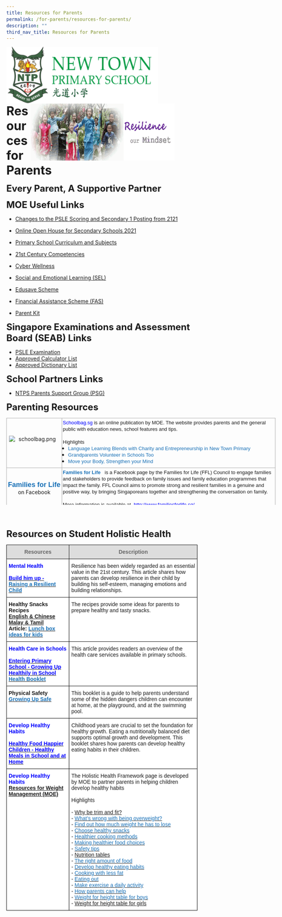 ```yaml
---
title: Resources for Parents
permalink: /for-parents/resources-for-parents/
description: ""
third_nav_title: Resources for Parents
---
```

<img align="left" style="width:400px;height:150px;margin-left:0px;" src="/images/logosub.png">

<img align="right" style="width:380px;height:150px;margin-right:60px;" src="/images/Header%20GIF.gif">
<br><br><br><br><br><br>

**<font size="6">Resources for Parents</font>**

**<font size="5">Every Parent, A Supportive Partner</font>**

**<font size=5>MOE Useful Links</font>**


*   [Changes to the PSLE Scoring and Secondary 1 Posting from 2121](https://www.moe.gov.sg/microsites/psle/)
*   [Online Open House for Secondary Schools 2021](https://www.schoolbag.edu.sg/story/online-open-house-for-secondary-schools-2021-v2)
*   [Primary School Curriculum and Subjects](https://www.moe.gov.sg/primary/curriculum)
*   [21st Century Competencies](https://www.moe.gov.sg/education-in-sg/21st-century-competencies)
*   [Cyber Wellness](https://www.moe.gov.sg/programmes/cyber-wellness)
*   [Social and Emotional Learning (SEL)](https://www.moe.gov.sg/programmes/social-and-emotional-learning)  
    
*   [Edusave Scheme](https://www.moe.gov.sg/education/edusave)
*   [Financial Assistance Scheme (FAS)](https://www.moe.gov.sg/education/financial-assistance)&nbsp;
*   [Parent Kit](https://sites.google.com/moe.edu.sg/ntps-ict/ntps-ict/parent-kit)


**<font size=5>Singapore Examinations and Assessment Board (SEAB) Links</font>**


*   [PSLE Examination](https://www.seab.gov.sg/home/examinations/psle)
*   [Approved Calculator List](https://www.seab.gov.sg/home/examinations/approved-calculators)
*   [Approved Dictionary List](https://www.seab.gov.sg/home/examinations/approved-dictionaries)


**<font size=5>School Partners Links</font>**


*   [NTPS Parents Support Group (PSG)](https://psgntps.wix.com/psg-ntps)

  

**<font size=5>Parenting Resources</font>**


<table style="margin: 0px; outline: 0px; padding: 0px; border-collapse: collapse; border: medium none; width: 710px; height: 229px;" width="710" height="703" cellspacing="0" cellpadding="0" border="1" class="MsoNormalTable iveo_table ives_tab_simple3"><tbody style="margin: 0px; outline: 0px; padding: 0px;"><tr style="margin: 0px; outline: 0px; padding: 0px;"><td style="margin: 0px; outline: 0px; padding: 2px; text-align: center; border: 1px solid rgb(170, 170, 170); width: 141px;"><img style="margin: auto; outline: 0px; padding: 0px; border: none; clear: both; cursor: pointer; display: block; width: 132px; height: 39px;" class="ive_eobj_center ive_clickable" alt="schoolbag.png" src="https://newtownpri-moe-edu-sg-admin.cwp.sg/qql/slot/u556/About%20Us/schoolbag.png"><b style="margin: 0px; outline: 0px; padding: 0px;"><span style="margin: 0px; outline: 0px; padding: 0px;"><a style="margin: 0px; outline: 0px; padding: 0px; color: rgb(24, 112, 182); text-decoration: none;" target="_blank" href="http://schoolbag.sg/"><span style="margin: 0px; outline: 0px; padding: 0px; color: blue; text-decoration: none;"></span></a></span></b></td><td style="margin: 0px; outline: 0px; padding: 2px; text-align: center; border: 1px solid rgb(170, 170, 170); width: 568px;"><p style="margin: 0px 0px 0.0001pt; outline: 0px; padding: 0px; line-height: normal; text-align: left;" class="MsoNormal"><font style="margin: 0px; outline: 0px; padding: 0px;" face="arial, sans-serif" size="2"><span style="margin: 0px; outline: 0px; padding: 0px;"><a style="margin: 0px; outline: 0px; padding: 0px; color: rgb(24, 112, 182); text-decoration: none;" target="_blank" href="http://schoolbag.sg/"><span style="margin: 0px; outline: 0px; padding: 0px; color: blue;">Schoolbag.sg<span>&nbsp;</span></span></a>is an online publication by MOE. The website<span>&nbsp;</span></span>provides parents and the general public with education news, school features and tips.</font></p><p style="margin: 0px 0px 0.0001pt; outline: 0px; padding: 0px; line-height: normal; text-align: left;" class="MsoNormal"><font style="margin: 0px; outline: 0px; padding: 0px;" face="arial, sans-serif" size="2"><span style="margin: 0px; outline: 0px; padding: 0px;"><br style="margin: 0px; outline: 0px; padding: 0px;">Highlights</span></font></p><ul style="margin: 0cm 0px 0.5em 1em; outline: 0px; padding: 0px; text-align: left;" type="disc"><li style="margin: 0px; outline: 0px; padding: 0px; line-height: normal;" class="MsoNormal"><font style="margin: 0px; outline: 0px; padding: 0px;" face="arial, sans-serif" size="2"><span style="margin: 0px; outline: 0px; padding: 0px;"><span style="margin: 0px; outline: 0px; padding: 0px; color: blue;"><a style="margin: 0px; outline: 0px; padding: 0px; color: rgb(24, 112, 182); text-decoration: none;" target="_blank" href="https://schoolbag.sg/story/language-learning-blends-with-charity-and-entrepreneurship-in-new-town-primary#.VZkEZFWqqko">Language Learning Blends with Charity and Entrepreneurship in New Town Primary</a></span></span></font></li><li style="margin: 0px; outline: 0px; padding: 0px; line-height: normal;" class="MsoNormal"><font style="margin: 0px; outline: 0px; padding: 0px;" face="arial, sans-serif" size="2"><span style="margin: 0px; outline: 0px; padding: 0px;"><span style="margin: 0px; outline: 0px; padding: 0px; color: blue;"><a style="margin: 0px; outline: 0px; padding: 0px; color: rgb(24, 112, 182); text-decoration: none;" target="_blank" href="https://schoolbag.sg/story/grandparents-volunteer-in-schools-too">Grandparents Volunteer in Schools Too</a></span></span></font></li><li style="margin: 0px; outline: 0px; padding: 0px; line-height: normal;" class="MsoNormal"><span style="margin: 0px; outline: 0px; padding: 0px;"><font style="margin: 0px; outline: 0px; padding: 0px;" face="arial, sans-serif" size="2"><a style="margin: 0px; outline: 0px; padding: 0px; color: rgb(24, 112, 182); text-decoration: none;" target="_blank" href="https://schoolbag.sg/story/move-your-body-strengthen-your-mind#.VZkEQ1Wqqko">Move your Body, Strengthen your Mind</a></font></span></li></ul></td></tr><tr style="margin: 0px; outline: 0px; padding: 0px;"><td style="margin: 0px; outline: 0px; padding: 2px; text-align: center; border: 1px solid rgb(170, 170, 170);"><p style="margin: 0px 0px 0.0001pt; outline: 0px; padding: 0px; line-height: normal;" class="MsoNormal"><span style="margin: 0px; outline: 0px; padding: 0px; text-decoration: none;"><font style="margin: 0px; outline: 0px; padding: 0px;" face="arial, sans-serif" size="4"><b style="margin: 0px; outline: 0px; padding: 0px;"></b></font><font style="margin: 0px; outline: 0px; padding: 0px;" color="#0000ff"><font style="margin: 0px; outline: 0px; padding: 0px;" face="arial, sans-serif" size="4"><b style="margin: 0px; outline: 0px; padding: 0px;"><a style="margin: 0px; outline: 0px; padding: 0px; color: rgb(24, 112, 182); text-decoration: none;" target="_blank" href="https://www.facebook.com/familiesforlife.sg">Families for Life</a></b></font></font></span></p><span style="margin: 0px; outline: 0px; padding: 0px;">on Facebook</span><br style="margin: 0px; outline: 0px; padding: 0px;"></td><td style="margin: 0px; outline: 0px; padding: 2px; text-align: center; border: 1px solid rgb(170, 170, 170);"><p style="margin: 0px 0px 0.0001pt; outline: 0px; padding: 0px; line-height: normal; text-align: left;" class="MsoNormal"><font style="margin: 0px; outline: 0px; padding: 0px;" size="2" face="arial, sans-serif"><b style="margin: 0px; outline: 0px; padding: 0px; text-align: center; background-color: transparent;"></b><b style="margin: 0px; outline: 0px; padding: 0px; text-align: center; background-color: transparent;"><font style="margin: 0px; outline: 0px; padding: 0px;" color="#0000ff"><a style="margin: 0px; outline: 0px; padding: 0px; color: rgb(24, 112, 182); text-decoration: none;" target="_blank" href="https://www.facebook.com/familiesforlife.sg">Families for Life<span>&nbsp;</span></a></font><font style="margin: 0px; outline: 0px; padding: 0px; text-decoration: none;" color="#45adff">&nbsp;<span>&nbsp;</span></font></b><span style="margin: 0px; outline: 0px; padding: 0px;"><span style="margin: 0px; outline: 0px; padding: 0px;"></span>is a Facebook page<span>&nbsp;</span><b style="margin: 0px; outline: 0px; padding: 0px;"></b>by the Families for Life (FFL) Council to<span>&nbsp;</span></span>engage families and stakeholders to provide feedback on family issues and family education programmes that impact the family. FFL Council<span>&nbsp;</span><span style="margin: 0px; outline: 0px; padding: 0px;">aims to promote strong and resilient families in a genuine and positive way, by bringing Singaporeans together and strengthening the conversation on family.<b style="margin: 0px; outline: 0px; padding: 0px;"></b></span></font></p><p style="margin: 0px 0px 0.0001pt; outline: 0px; padding: 0px; line-height: normal; text-align: left;" class="MsoNormal"><font style="margin: 0px; outline: 0px; padding: 0px;" size="2" face="arial, sans-serif"><span style="margin: 0px; outline: 0px; padding: 0px;">&nbsp;</span></font></p><p style="margin: 0px 0px 0.0001pt; outline: 0px; padding: 0px; line-height: normal; text-align: left;" class="MsoNormal"><span style="margin: 0px; outline: 0px; padding: 0px;"><font style="margin: 0px; outline: 0px; padding: 0px;" size="2" face="arial, sans-serif">More information is available at&nbsp;<span>&nbsp;</span></font><a style="margin: 0px; outline: 0px; padding: 0px; color: rgb(24, 112, 182); text-decoration: none;" target="_blank" href="http://www.familiesforlife.sg/"><font style="margin: 0px; outline: 0px; padding: 0px;" size="2" face="arial, sans-serif"><span style="margin: 0px; outline: 0px; padding: 0px; color: blue;">http://www.familiesforlife.sg/</span></font></a></span></p></td></tr></tbody></table>

<br><br>

**<font size=5>Resources on Student Holistic Health</font>**

<table style="border-collapse:collapse;border-spacing:0" class="tg"><thead><tr><th style="background-color:#DDD;border-color:black;border-style:solid;border-width:1px;color:#666;font-family:Arial, sans-serif;font-size:14px;font-weight:bold;overflow:hidden;padding:10px 5px;text-align:center;vertical-align:top;word-break:normal">Resources</th><th style="background-color:#DDD;border-color:black;border-style:solid;border-width:1px;color:#666;font-family:Arial, sans-serif;font-size:14px;font-weight:bold;overflow:hidden;padding:10px 5px;text-align:center;vertical-align:top;word-break:normal">Description</th></tr></thead><tbody><tr><td style="background-color:#ffffff;border-color:black;border-style:solid;border-width:1px;color:#00F;font-family:Arial, sans-serif;font-size:14px;font-weight:bold;overflow:hidden;padding:10px 5px;text-align:left;vertical-align:top;word-break:normal">Mental Health<br><br><a href="http://www.hpb.gov.sg/HOPPortal/content/conn/HOPUCM/path/Contribution%20Folders/uploadedFiles/HPB_Online/Health_Topics/Pregnancy_and_Parenting/Others_article/30-35%20Mental%20Well-Being.pdf" target="_blank" rel="noopener noreferrer"><span style="color:blue">Build him up - </span></a><br><a href="http://www.hpb.gov.sg/HOPPortal/content/conn/HOPUCM/path/Contribution%20Folders/uploadedFiles/HPB_Online/Health_Topics/Pregnancy_and_Parenting/Others_article/30-35%20Mental%20Well-Being.pdf" target="_blank" rel="noopener noreferrer"><span style="text-decoration:none;color:#1870B6">Raising a Resilient Child</span></a><br></td><td style="background-color:#ffffff;border-color:black;border-style:solid;border-width:1px;font-family:Arial, sans-serif;font-size:14px;overflow:hidden;padding:10px 5px;text-align:left;vertical-align:top;word-break:normal">Resilience has been widely regarded as an essential value in the 21st century. This article shares how parents can develop resilience in their child by building his self-esteem, managing emotions and building relationships.</td></tr><tr><td style="background-color:#ffffff;border-color:black;border-style:solid;border-width:1px;font-family:Arial, sans-serif;font-size:14px;font-weight:bold;overflow:hidden;padding:10px 5px;text-align:left;vertical-align:top;word-break:normal">Healthy Snacks Recipes<br><a href="http://www.hpb.gov.sg/HOPPortal/content/conn/HOPUCM/path/Contribution%20Folders/uploadedFiles/HPB_Online/Educational_Materials/Healthy_Snacks_Recipes_Set_A_EC.pdf" target="_blank" rel="noopener noreferrer">English &amp; Chinese</a><br><a href="http://www.hpb.gov.sg/HOPPortal/content/conn/HOPUCM/path/Contribution%20Folders/uploadedFiles/HPB_Online/Educational_Materials/Healthy_Snacks_Recipes_Set_A_MT.pdf" target="_blank" rel="noopener noreferrer">Malay &amp; Tamil</a><br>Article: <a href="http://www.expatliving.sg/kids/Lunch-box-ideas-for-kids-Healthy-snacks-sandwich-ideas-kids-bento-and-more-56314.ece" target="_blank" rel="noopener noreferrer"><span style="text-decoration:none;color:#1870B6">Lunch box ideas for kids</span></a><br></td><td style="background-color:#ffffff;border-color:black;border-style:solid;border-width:1px;font-family:Arial, sans-serif;font-size:14px;overflow:hidden;padding:10px 5px;text-align:left;vertical-align:top;word-break:normal">The recipes provide some ideas for parents to prepare healthy and tasty snacks.</td></tr><tr><td style="background-color:#ffffff;border-color:black;border-style:solid;border-width:1px;color:#00F;font-family:Arial, sans-serif;font-size:14px;font-weight:bold;overflow:hidden;padding:10px 5px;text-align:left;vertical-align:top;word-break:normal">Health Care in Schools<br><br><a href="http://www.hpb.gov.sg/HOPPortal/content/conn/HOPUCM/path/Contribution%20Folders/uploadedFiles/HPB_Online/Health_Topics/Pregnancy_and_Parenting/Others_article/68-70%20School%20Health%20and%20Dental%20Services.pdf" target="_blank" rel="noopener noreferrer"><span style="color:blue">Entering Primary School - Growing Up Healthily in School</span></a><br><a href="http://www.hpb.gov.sg/HOPPortal/content/conn/HOPUCM/path/Contribution%20Folders/uploadedFiles/Health%20Booklet%202014.pdf" target="_blank" rel="noopener noreferrer"><span style="text-decoration:none;color:#1870B6">Health Booklet</span></a></td><td style="background-color:#ffffff;border-color:black;border-style:solid;border-width:1px;font-family:Arial, sans-serif;font-size:14px;overflow:hidden;padding:10px 5px;text-align:left;vertical-align:top;word-break:normal">This article provides readers an overview of the health care services available in primary schools.</td></tr><tr><td style="background-color:#ffffff;border-color:black;border-style:solid;border-width:1px;font-family:Arial, sans-serif;font-size:14px;font-weight:bold;overflow:hidden;padding:10px 5px;text-align:left;vertical-align:top;word-break:normal">Physical Safety<br><a href="http://www.hpb.gov.sg/HOPPortal/content/conn/HOPUCM/path/Contribution%20Folders/uploadedFiles/HPB_Online/Educational_Materials/growingupsafe-pdf.pdf" target="_blank" rel="noopener noreferrer"><span style="text-decoration:none;color:#1870B6">Growing Up Safe </span></a><br></td><td style="background-color:#ffffff;border-color:black;border-style:solid;border-width:1px;font-family:Arial, sans-serif;font-size:14px;overflow:hidden;padding:10px 5px;text-align:left;vertical-align:top;word-break:normal">This booklet is a guide to help parents understand some of the hidden dangers children can encounter at home, at the playground, and at the swimming pool.</td></tr><tr><td style="background-color:#ffffff;border-color:black;border-style:solid;border-width:1px;color:#00F;font-family:Arial, sans-serif;font-size:14px;font-weight:bold;overflow:hidden;padding:10px 5px;text-align:left;vertical-align:top;word-break:normal">Develop Healthy Habits<br><br><a href="http://www.hpb.gov.sg/HOPPortal/content/conn/HOPUCM/path/Contribution%20Folders/uploadedFiles/pdf/HM_Parents.pdf" target="_blank" rel="noopener noreferrer"><span style="color:blue">Healthy Food Happier Children - Healthy Meals in School and at Home</span></a><br></td><td style="background-color:#ffffff;border-color:black;border-style:solid;border-width:1px;font-family:Arial, sans-serif;font-size:14px;overflow:hidden;padding:10px 5px;text-align:left;vertical-align:top;word-break:normal">Childhood years are crucial to set the foundation for healthy growth. Eating a nutritionally balanced diet supports optimal growth and development. This booklet shares how parents can develop healthy eating habits in their children.<br></td></tr><tr><td style="background-color:#ffffff;border-color:black;border-style:solid;border-width:1px;color:#00F;font-family:Arial, sans-serif;font-size:14px;font-weight:bold;overflow:hidden;padding:10px 5px;text-align:left;vertical-align:top;word-break:normal">Develop Healthy Habits<br><a href="https://www.moe.gov.sg/docs/default-source/document/education/programmes/holistic-health-framework/files/is-child-overweight.pdf" target="_blank" rel="noopener noreferrer">Resources for Weight Management (MOE)</a><br><br><br><br><br><br><br><br><br><br><br><br></td><td style="background-color:#ffffff;border-color:black;border-style:solid;border-width:1px;font-family:Arial, sans-serif;font-size:14px;overflow:hidden;padding:10px 5px;text-align:left;vertical-align:top;word-break:normal">The Holistic Health Framework page is developed by MOE to partner parents in helping children develop healthy habits<br> <br>Highlights<br><br>- <a href="https://www.moe.gov.sg/docs/default-source/document/education/programmes/holistic-health-framework/files/why-trim-and-fit.pdf" target="_blank" rel="noopener noreferrer">Why be trim and fit?</a><br>- <a href="https://www.moe.gov.sg/docs/default-source/document/education/programmes/holistic-health-framework/files/problems-being-overweight.pdf" target="_blank" rel="noopener noreferrer"><span style="text-decoration:none;color:#1870B6">What’s wrong with being overweight?</span></a><br>- <a href="https://www.moe.gov.sg/docs/default-source/document/education/programmes/holistic-health-framework/files/weight-to-lose.pdf" target="_blank" rel="noopener noreferrer"><span style="text-decoration:none;color:#1870B6">Find out how much weight he has to lose</span></a><br>- <a href="https://www.moe.gov.sg/docs/default-source/document/education/programmes/holistic-health-framework/files/choosing-healthy-snacks.pdf" target="_blank" rel="noopener noreferrer"><span style="text-decoration:none;color:#1870B6">Choose healthy snacks</span></a><br>- <a href="https://www.moe.gov.sg/docs/default-source/document/education/programmes/holistic-health-framework/files/healthier-cooking-methods.pdf" target="_blank" rel="noopener noreferrer"><span style="text-decoration:none;color:#1870B6">Healthier cooking methods</span></a><br>- <a href="https://www.moe.gov.sg/docs/default-source/document/education/programmes/holistic-health-framework/files/healthier-food-choices.pdf" target="_blank" rel="noopener noreferrer"><span style="text-decoration:none;color:#1870B6">Making healthier food choices</span></a><br>- <a href="https://www.moe.gov.sg/docs/default-source/document/education/programmes/holistic-health-framework/files/safety-tips.pdf" target="_blank" rel="noopener noreferrer"><span style="text-decoration:none;color:#1870B6">Safety tips</span></a><br>- <a href="https://www.moe.gov.sg/docs/default-source/document/education/programmes/holistic-health-framework/files/nutrition-tables.pdf" target="_blank" rel="noopener noreferrer">Nutrition tables</a><br>- <a href="https://www.moe.gov.sg/docs/default-source/document/education/programmes/holistic-health-framework/files/right-amount-of-food.pdf" target="_blank" rel="noopener noreferrer"><span style="text-decoration:none;color:#1870B6">The right amount of food</span></a><br>- <a href="https://www.moe.gov.sg/docs/default-source/document/education/programmes/holistic-health-framework/files/healthy-eating-habits.pdf" target="_blank" rel="noopener noreferrer"><span style="text-decoration:none;color:#1870B6">Develop healthy eating habits</span></a><br>- <a href="https://www.moe.gov.sg/docs/default-source/document/education/programmes/holistic-health-framework/files/cooking-with-less-fat.pdf" target="_blank" rel="noopener noreferrer"><span style="text-decoration:none;color:#1870B6">Cooking with less fat</span></a><br>- <a href="https://www.moe.gov.sg/docs/default-source/document/education/programmes/holistic-health-framework/files/eating-out.pdf" target="_blank" rel="noopener noreferrer"><span style="text-decoration:none;color:#1870B6">Eating out</span></a><br>- <a href="https://www.moe.gov.sg/docs/default-source/document/education/programmes/holistic-health-framework/files/make-exercise-daily-activity.pdf" target="_blank" rel="noopener noreferrer"><span style="text-decoration:none;color:#1870B6">Make exercise a daily activity</span></a><br>- <a href="https://www.moe.gov.sg/docs/default-source/document/education/programmes/holistic-health-framework/files/how-parents-can-help.pdf" target="_blank" rel="noopener noreferrer"><span style="text-decoration:none;color:#1870B6">How parents can help</span></a><br>- <a href="https://www.moe.gov.sg/docs/default-source/document/education/programmes/holistic-health-framework/files/weight-height-table-boys.pdf" target="_blank" rel="noopener noreferrer"><span style="text-decoration:none;color:#1870B6">Weight for height table for boys</span></a><br>- <a href="https://www.moe.gov.sg/docs/default-source/document/education/programmes/holistic-health-framework/files/weight-height-table-girls.pdf" target="_blank" rel="noopener noreferrer">Weight for height table for girls</a></td></tr></tbody></table>